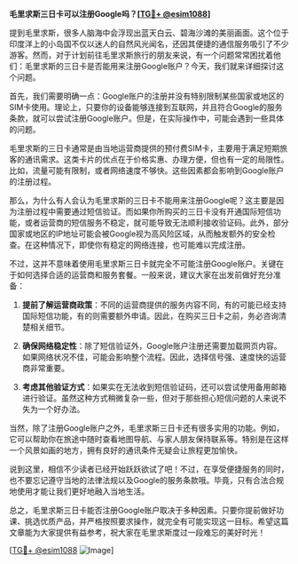**毛里求斯三日卡可以注册Google吗？[[TG💪+ @esim1088](https://t.me/s/esim1088)]**

提到毛里求斯，很多人脑海中会浮现出蓝天白云、碧海沙滩的美丽画面。这个位于印度洋上的小岛国不仅以迷人的自然风光闻名，还因其便捷的通信服务吸引了不少游客。然而，对于计划前往毛里求斯旅行的朋友来说，有一个问题常常困扰着他们：毛里求斯的三日卡是否能用来注册Google账户？今天，我们就来详细探讨这个问题。

首先，我们需要明确一点：Google账户的注册并没有特别限制某些国家或地区的SIM卡使用。理论上，只要你的设备能够连接到互联网，并且符合Google的服务条款，就可以尝试注册Google账户。但是，在实际操作中，可能会遇到一些具体的问题。

毛里求斯的三日卡通常是由当地运营商提供的预付费SIM卡，主要用于满足短期旅客的通讯需求。这类卡片的优点在于价格实惠、办理方便，但也有一定的局限性。比如，流量可能有限制，或者网络速度不够快。这些因素都会影响到Google账户的注册过程。

那么，为什么有人会认为毛里求斯的三日卡不能用来注册Google呢？这主要是因为注册过程中需要通过短信验证。而如果你所购买的三日卡没有开通国际短信功能，或者运营商的短信服务不稳定，就可能导致无法顺利接收验证码。此外，部分国家或地区的IP地址可能会被Google视为高风险区域，从而触发额外的安全检查。在这种情况下，即使你有稳定的网络连接，也可能难以完成注册。

不过，这并不意味着使用毛里求斯三日卡就完全不可能注册Google账户。关键在于如何选择合适的运营商和服务套餐。一般来说，建议大家在出发前做好充分准备：

1. **提前了解运营商政策**：不同的运营商提供的服务内容不同，有的可能已经支持国际短信功能，有的则需要额外申请。因此，在购买三日卡之前，务必咨询清楚相关细节。
   
2. **确保网络稳定性**：除了短信验证外，Google账户注册还需要加载网页内容。如果网络状况不佳，可能会影响整个流程。因此，选择信号强、速度快的运营商非常重要。

3. **考虑其他验证方式**：如果实在无法收到短信验证码，还可以尝试使用备用邮箱进行验证。虽然这种方式稍微复杂一些，但对于那些担心短信问题的人来说不失为一个好办法。

当然，除了注册Google账户之外，毛里求斯三日卡还有很多实用的功能。例如，它可以帮助你在旅途中随时查看地图导航、与家人朋友保持联系等。特别是在这样一个风景如画的地方，拥有良好的通讯条件无疑会让旅程更加愉快。

说到这里，相信不少读者已经开始跃跃欲试了吧！不过，在享受便捷服务的同时，也不要忘记遵守当地的法律法规以及Google的服务条款哦。毕竟，只有合法合规地使用才能让我们更好地融入当地生活。

总之，毛里求斯三日卡能否注册Google账户取决于多种因素。只要你提前做好功课、挑选优质产品，并严格按照要求操作，就完全有可能实现这一目标。希望这篇文章能为大家提供有益参考，祝大家在毛里求斯度过一段难忘的美好时光！

[[TG💪+ @esim1088](https://t.me/s/esim1088) ![Image](https://i.postimg.cc/4NQfJmqS/Snipaste-2025-05-13-00-14-12.png)]